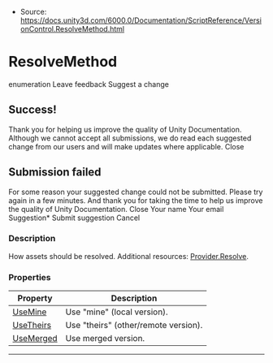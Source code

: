 * Source: https://docs.unity3d.com/6000.0/Documentation/ScriptReference/VersionControl.ResolveMethod.html

# ResolveMethod
enumeration
Leave feedback
Suggest a change
## Success!
Thank you for helping us improve the quality of Unity Documentation. Although we cannot accept all submissions, we do read each suggested change from our users and will make updates where applicable.
Close
## Submission failed
For some reason your suggested change could not be submitted. Please <a>try again</a> in a few minutes. And thank you for taking the time to help us improve the quality of Unity Documentation.
Close
Your name Your email Suggestion* Submit suggestion
Cancel
### Description
How assets should be resolved.
Additional resources: [Provider.Resolve](https://docs.unity3d.com/6000.0/Documentation/ScriptReference/VersionControl.Provider.Resolve.html).
### Properties
Property | Description  
---|---  
[UseMine](https://docs.unity3d.com/6000.0/Documentation/ScriptReference/VersionControl.ResolveMethod.UseMine.html) | Use "mine" (local version).  
[UseTheirs](https://docs.unity3d.com/6000.0/Documentation/ScriptReference/VersionControl.ResolveMethod.UseTheirs.html) | Use "theirs" (other/remote version).  
[UseMerged](https://docs.unity3d.com/6000.0/Documentation/ScriptReference/VersionControl.ResolveMethod.UseMerged.html) | Use merged version.  
* * *
